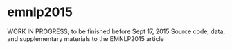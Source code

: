 # emnlp2015
WORK IN PROGRESS; to be finished before Sept 17, 2015
Source code, data, and supplementary materials to the EMNLP2015 article
